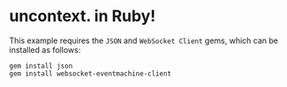 # uncontext. in Ruby!

This example requires the `JSON` and `WebSocket Client` gems, which can be installed as follows:

    gem install json
    gem install websocket-eventmachine-client